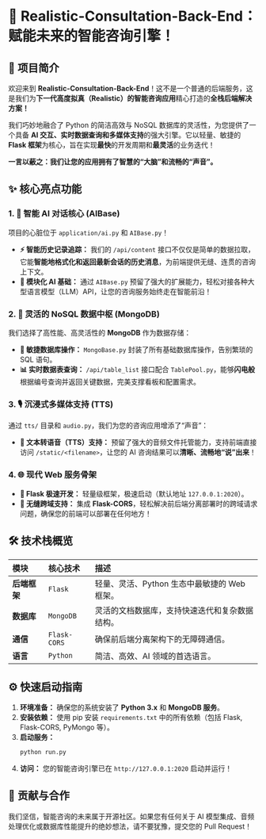 # 💎 Realistic-Consultation-Back-End：赋能未来的智能咨询引擎！

## 🌟 项目简介

欢迎来到 **Realistic-Consultation-Back-End**！这不是一个普通的后端服务，这是我们为**下一代高度拟真（Realistic）的智能咨询应用**精心打造的**全栈后端解决方案！**

我们巧妙地融合了 Python 的简洁高效与 NoSQL 数据库的灵活性，为您提供了一个具备 **AI 交互、实时数据查询和多媒体支持**的强大引擎。它以轻量、敏捷的 **Flask 框架**为核心，旨在实现**最快**的开发周期和**最灵活**的业务迭代！

**一言以蔽之：我们让您的应用拥有了智慧的“大脑”和流畅的“声音”。**

## ✨ 核心亮点功能

### 1. 🤖 智能 AI 对话核心 (AIBase)

项目的心脏位于 `application/ai.py` 和 `AIBase.py`！

* **⚡️ 智能历史记录追踪：** 我们的 `/api/content` 接口不仅仅是简单的数据拉取，它能**智能地格式化和返回最新会话的历史消息**，为前端提供无缝、连贯的咨询上下文。
* **🧠 模块化 AI 基础：** 通过 `AIBase.py` 预留了强大的扩展能力，轻松对接各种大型语言模型（LLM）API，让您的咨询服务始终走在智能前沿！

### 2. 🌌 灵活的 NoSQL 数据中枢 (MongoDB)

我们选择了高性能、高灵活性的 **MongoDB** 作为数据存储：

* **📂 敏捷数据库操作：** `MongoBase.py` 封装了所有基础数据库操作，告别繁琐的 SQL 语句。
* **📊 实时数据表查询：** `/api/table_list` 接口配合 `TablePool.py`，能够**闪电般**根据编号查询并返回关键数据，完美支撑看板和配置需求。

### 3. 🎙️ 沉浸式多媒体支持 (TTS)

通过 `tts/` 目录和 `audio.py`，我们为您的咨询应用增添了“声音”：

* **📢 文本转语音（TTS）支持：** 预留了强大的音频文件托管能力，支持前端直接访问 `/static/<filename>`，让您的 AI 咨询结果可以**清晰、流畅地“说”出来**！

### 4. 🌐 现代 Web 服务骨架

* **🐍 Flask 极速开发：** 轻量级框架，极速启动（默认地址 `127.0.0.1:2020`）。
* **🔄 无缝跨域支持：** 集成 **Flask-CORS**，轻松解决前后端分离部署时的跨域请求问题，确保您的前端可以部署在任何地方！

## 🛠️ 技术栈概览

| 模块 | 核心技术 | 描述 |
| :--- | :--- | :--- |
| **后端框架** | `Flask` | 轻量、灵活、Python 生态中最敏捷的 Web 框架。 |
| **数据库** | `MongoDB` | 灵活的文档数据库，支持快速迭代和复杂数据结构。 |
| **通信** | `Flask-CORS` | 确保前后端分离架构下的无障碍通信。 |
| **语言** | `Python` | 简洁、高效、AI 领域的首选语言。 |

## ⚙️ 快速启动指南

1.  **环境准备：** 确保您的系统安装了 **Python 3.x** 和 **MongoDB 服务**。
2.  **安装依赖：** 使用 pip 安装 `requirements.txt` 中的所有依赖（包括 Flask, Flask-CORS, PyMongo 等）。
3.  **启动服务：**
    ```bash
    python run.py
    ```
4.  **访问：** 您的智能咨询引擎已在 `http://127.0.0.1:2020` 启动并运行！

## 🤝 贡献与合作

我们坚信，智能咨询的未来属于开源社区。如果您有任何关于 AI 模型集成、音频处理优化或数据库性能提升的绝妙想法，请不要犹豫，提交您的 Pull Request！

